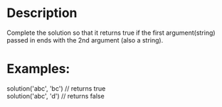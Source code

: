 # Description
Complete the solution so that it returns true if the first argument(string) passed in ends with the 2nd argument (also a string).

# Examples:
solution('abc', 'bc') // returns true
<br>
solution('abc', 'd') // returns false